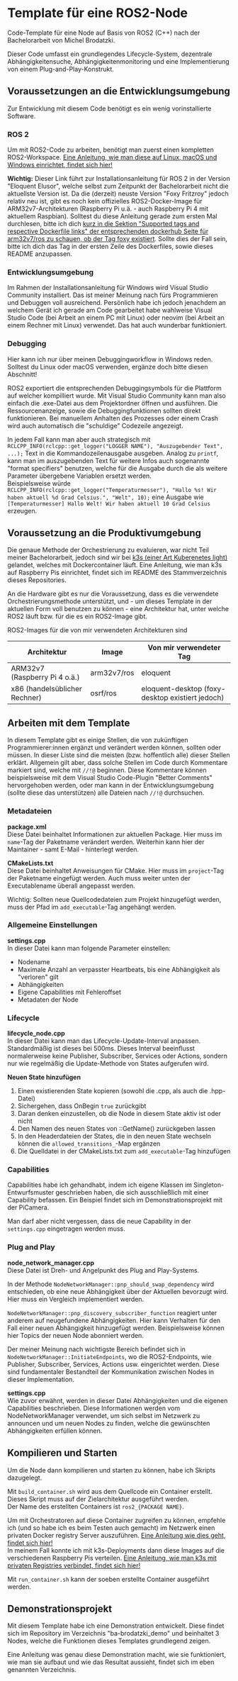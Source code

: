 # Template für eine ROS2-Node
Code-Template für eine Node auf Basis von ROS2 (C++) nach der Bachelorarbeit von Michel Brodatzki.

Dieser Code umfasst ein grundlegendes Lifecycle-System, dezentrale Abhängigkeitensuche, Abhängigkeitenmonitoring und eine Implementierung von einem Plug-and-Play-Konstrukt.

## Voraussetzungen an die Entwicklungsumgebung
Zur Entwicklung mit diesem Code benötigt es ein wenig vorinstallierte Software.
### ROS 2
Um mit ROS2-Code zu arbeiten, benötigt man zuerst einen kompletten ROS2-Workspace.
[Eine Anleitung, wie man diese auf Linux, macOS und Windows einrichtet, findet sich hier!](https://index.ros.org/doc/ros2/Installation/Eloquent/)

**Wichtig:** Dieser Link führt zur Installationsanleitung für ROS 2 in der Version "Eloquent Elusor", welche selbst zum Zeitpunkt der Bachelorarbeit nicht die aktuellste Version ist. Da die (derzeit) neuste Version "Foxy Fritzroy" jedoch relativ neu ist, gibt es noch kein offizielles ROS2-Docker-Image für ARM32v7-Architekturen (Raspberry Pi u.ä. - auch Raspberry Pi 4 mit aktuellem Raspbian). Solltest du diese Anleitung gerade zum ersten Mal durchlesen, bitte ich dich [kurz in die Sektion "Supported tags and respective Dockerfile links" der entsprechenden dockerhub Seite für arm32v7/ros zu schauen, ob der Tag foxy existiert](https://hub.docker.com/r/arm32v7/ros). Sollte dies der Fall sein, bitte ich dich das Tag in der ersten Zeile des Dockerfiles, sowie dieses README anzupassen.

### Entwicklungsumgebung
Im Rahmen der Installationsanleitung für Windows wird Visual Studio Community installiert. Das ist meiner Meinung nach fürs Programmieren und Debuggen voll ausreichend. Persönlich habe ich jedoch jenachdem an welchem Gerät ich gerade am Code gearbeitet habe wahlweise Visual Studio Code (bei Arbeit an einem PC mit Linux) oder neovim (bei Arbeit an einem Rechner mit Linux) verwendet. Das hat auch wunderbar funktioniert.

### Debugging
Hier kann ich nur über meinen Debuggingworkflow in Windows reden. Solltest du Linux oder macOS verwenden, ergänze doch bitte diesen Abschnitt!

ROS2 exportiert die entsprechenden Debuggingsymbols für die Plattform auf welcher kompilliert wurde. Mit Visual Studio Community kann man also einfach die .exe-Datei aus dem Projektordner öffnen und ausführen. Die Ressourcenanzeige, sowie die Debuggingfunktionen sollten direkt funktionieren. Bei manuellem Anhalten des Prozesses oder einem Crash wird auch automatisch die "schuldige" Codezeile angezeigt.

In jedem Fall kann man aber auch strategisch mit ```RCLCPP_INFO(rclcpp::get_logger("LOGGER NAME"), "Auszugebender Text", ...);``` Text in die Kommandozeilenausgabe ausgeben. Analog zu ```printf```, kann man im auszugebenden Text für weitere Infos auch sogenannte "format specifiers" benutzen, welche für die Ausgabe durch die als weitere Parameter übergebene Variablen ersetzt werden.\
Beispielsweise würde ```RCLCPP_INFO(rclcpp::get_logger("Temperaturmesser"), "Hallo %s! Wir haben aktuell %d Grad Celsius.", "Welt", 10);``` eine Ausgabe wie ```[Temperaturmesser] Hallo Welt! Wir haben aktuell 10 Grad Celsius``` erzeugen.

## Voraussetzung an die Produktivumgebung
Die genaue Methode der Orchestrierung zu evaluieren, war nicht Teil meiner Bachelorarbeit, jedoch sind wir bei [k3s (einer Art Kuberenetes light)](https://k3s.io/) gelandet, welches mit Dockercontainer läuft. Eine Anleitung, wie man k3s auf Raspberry Pis einrichtet, findet sich im README des Stammverzeichnis dieses Repositories.

An die Hardware gibt es nur die Voraussetzung, dass es die verwendete Orchestrierungsmethode unterstützt, und - um dieses Template in der aktuellen Form voll benutzen zu können - eine Architektur hat, unter welche ROS2 läuft bzw. für die es ein ROS2-Image gibt.

ROS2-Images für die von mir verwendeten Architekturen sind

| Architektur |   Image   | Von mir verwendeter Tag |
|-------------|-----------| --------- |
| ARM32v7 (Raspberry Pi 4 o.ä.) | arm32v7/ros | eloquent |
| x86 (handelsüblicher Rechner) | osrf/ros | eloquent-desktop (foxy-desktop existiert jedoch) |


## Arbeiten mit dem Template
In diesem Template gibt es einige Stellen, die von zukünftigen Programmierer:innen ergänzt und verändert werden können, sollten oder müssen. In dieser Liste sind die meisten (bzw. hoffentlich alle) dieser Stellen erklärt. Allgemein gilt aber, dass solche Stellen im Code durch Kommentare markiert sind, welche mit ```//!@``` beginnen. Diese Kommentare können beispielsweise mit dem Visual Studio Code-Plugin "Better Comments" hervorgehoben werden, oder man kann in der Entwicklungsumgebung (sollte diese das unterstützen) alle Dateien nach ```//!@``` durchsuchen.

### Metadateien
**package.xml**\
Diese Datei beinhaltet Informationen zur aktuellen Package. Hier muss im ```name```-Tag der Paketname verändert werden. Weiterhin kann hier der Maintainer - samt E-Mail - hinterlegt werden.

**CMakeLists.txt**\
Diese Datei beinhaltet Anweisungen für CMake. Hier muss im ```project```-Tag der Paketname eingefügt werden. Auch muss weiter unten der Executablename überall angepasst werden.

Wichtig: Sollten neue Quellcodedateien zum Projekt hinzugefügt werden, muss der Pfad im ```add_executable```-Tag angehängt werden.

### Allgemeine Einstellungen
**settings.cpp**\
In dieser Datei kann man folgende Parameter einstellen:
* Nodename
* Maximale Anzahl an verpasster Heartbeats, bis eine Abhängigkeit als "verloren" gilt
* Abhängigkeiten
* Eigene Capabilities mit Fehleroffset
* Metadaten der Node

### Lifecycle
**lifecycle_node.cpp**\
In dieser Datei kann man das Lifecycle-Update-Interval anpassen. Standardmäßig ist dieses bei 500ms. Dieses Interval beeinflusst normalerweise keine Publisher, Subscriber, Services oder Actions, sondern nur wie regelmäßig die Update-Methode von States aufgerufen wird.

**Neuen State hinzufügen**
1. Einen existierenden State kopieren (sowohl die .cpp, als auch die .hpp-Datei)
2. Sichergehen, dass OnBegin ```true``` zurückgibt
3. Daran denken einzustellen, ob die Node in diesem State aktiv ist oder nicht
4. Den Namen des neuen States von ::GetName() zurückgeben lassen
5. In den Headerdateien der States, die in den neuen State wechseln können die ```allowed_transitions_```-Map ergänzen
6. Die Quelldatei in der CMakeLists.txt zum ```add_executable```-Tag hinzufügen

### Capabilities
Capabilities habe ich gehandhabt, indem ich eigene Klassen im Singleton-Entwurfsmuster geschrieben haben, die sich ausschließlich mit einer Capability befassen. Ein Beispiel findet sich im Demonstrationsprojekt mit der PiCamera.

Man darf aber nicht vergessen, dass die neue Capability in der ```settings.cpp``` eingetragen werden muss.

### Plug and Play
**node_network_manager.cpp**\
Diese Datei ist Dreh- und Angelpunkt des Plug and Play-Systems.

In der Methode ```NodeNetworkManager::pnp_should_swap_dependency``` wird entschieden, ob eine neue Abhängigkeit über der Aktuellen bevorzugt wird. Hier muss ein Vergleich implementiert werden.

```NodeNetworkManager::pnp_discovery_subscriber_function``` reagiert unter anderem auf neugefundene Abhängigkeiten. Hier kann Verhalten für den Fall einer neuen Abhängigkeit hinzugefügt werden. Beispielsweise können hier Topics der neuen Node abonniert werden.

Der meiner Meinung nach wichtigste Bereich befindet sich in ```NodeNetworkManager::InitiateEndpoints```, wo die ROS2-Endpoints, wie Publisher, Subscriber, Services, Actions usw. eingerichtet werden. Diese sind fundamentaler Bestandteil der Kommunikation zwischen Nodes in dieser Implementation.

**settings.cpp**\
Wie zuvor erwähnt, werden in dieser Datei Abhängigkeiten und die eigenen Capabilities beschrieben. Diese Informationen werden vom NodeNetworkManager verwendet, um sich selbst im Netzwerk zu announcen und um neuen Nodes zu finden, welche die gewünschten Abhängigkeiten erfüllen können.

## Kompilieren und Starten
Um die Node dann kompilieren und starten zu können, habe ich Skripts dazugelegt.

Mit ```build_container.sh``` wird aus dem Quellcode ein Container erstellt. Dieses Skript muss auf der Zielarchitektur ausgeführt werden.\
Der Name des erstellten Containers ist ```ros2_{PACKAGE NAME}```.

Um mit Orchestratoren auf diese Container zugreifen zu können, empfehle ich (und so habe ich es beim Testen auch gemacht) im Netzwerk einen privaten Docker registry Server auszuführen. [Eine Anleitung wie dies geht, findet sich hier!](https://docs.docker.com/registry/deploying/)\
In meinem Fall konnte ich mit k3s-Deployments dann diese Images auf die verschiedenen Raspberry Pis verteilen. [Eine Anleitung, wie man k3s mit privaten Registries verbindet, findet sich hier!](https://rancher.com/docs/k3s/latest/en/installation/private-registry/)

Mit ```run_container.sh``` kann der soeben erstellte Container ausgeführt werden.

## Demonstrationsprojekt
Mit diesem Template habe ich eine Demonstration entwickelt. Diese findet sich im Repository im Verzeichnis "ba-brodatzki_demo" und beinhaltet 3 Nodes, welche die Funktionen dieses Templates grundlegend zeigen.

Eine Anleitung was genau diese Demonstration macht, wie sie funktioniert, wie man sie aufbaut und wie das Resultat aussieht, findet sich im eben genannten Verzeichnis.